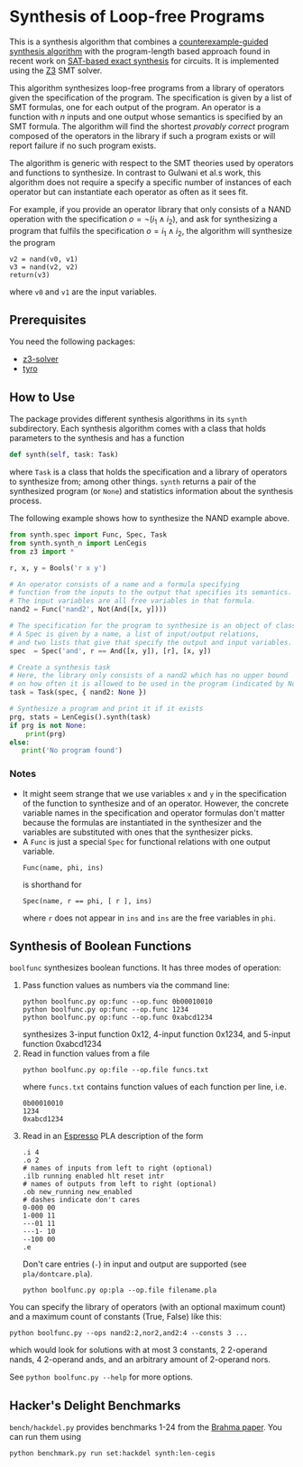 # Synthesis of Loop-free Programs

This is a synthesis algorithm that combines a [counterexample-guided synthesis algorithm](https://susmitjha.github.io/papers/pldi11.pdf) with the program-length based approach found in recent work on [SAT-based exact synthesis](https://infoscience.epfl.ch/record/271569/files/WH-IEEE-SAT-Based.pdf) for circuits.
It is implemented using the [Z3](https://github.com/Z3Prover/z3) SMT solver.

This algorithm synthesizes loop-free programs from a library of operators given the specification of the program.
The specification is given by a list of SMT formulas, one for each output of the program.
An operator is a function with $n$ inputs and one output whose semantics is specified by an SMT formula.
The algorithm will find the shortest *provably correct* program composed of the operators in the library if such a program exists or will report failure if no such program exists.

The algorithm is generic with respect to the SMT theories used by operators and functions to synthesize.
In contrast to Gulwani et al.s work, this algorithm does not require a specify a specific number of instances of each operator but can instantiate each operator as often as it sees fit.

For example, if you provide an operator library that only consists of a NAND operation with the specification $o=\neg (i_1\land i_2)$, and ask for synthesizing a program that fulfils the specification $o=i_1\land i_2$, the algorithm will synthesize the program
```
v2 = nand(v0, v1)
v3 = nand(v2, v2)
return(v3)
```
where `v0` and `v1` are the input variables.

## Prerequisites

You need the following packages:

- [z3-solver](https://pypi.org/project/z3-solver/)
- [tyro](https://pypi.org/project/tyro/)

## How to Use

The package provides different synthesis algorithms in its `synth` subdirectory.
Each synthesis algorithm comes with a class that holds parameters to the synthesis and has a function
```Python
def synth(self, task: Task)
```
where `Task` is a class that holds the specification and a library of operators to synthesize from; among other things.
`synth` returns a pair of the synthesized program (or `None`) and statistics information about the synthesis process.

The following example shows how to synthesize the NAND example above.
```Python
from synth.spec import Func, Spec, Task
from synth.synth_n import LenCegis
from z3 import *

r, x, y = Bools('r x y')

# An operator consists of a name and a formula specifying
# function from the inputs to the output that specifies its semantics.
# The input variables are all free variables in that formula.
nand2 = Func('nand2', Not(And([x, y])))

# The specification for the program to synthesize is an object of class Spec
# A Spec is given by a name, a list of input/output relations,
# and two lists that give that specify the output and input variables.
spec  = Spec('and', r == And([x, y]), [r], [x, y])

# Create a synthesis task
# Here, the library only consists of a nand2 which has no upper bound
# on how often it is allowed to be used in the program (indicated by None).
task = Task(spec, { nand2: None })

# Synthesize a program and print it if it exists
prg, stats = LenCegis().synth(task)
if prg is not None:
    print(prg)
else:
   print('No program found')
```

### Notes

- It might seem strange that we use variables `x` and `y` in the specification
  of the function to synthesize and of an operator. However, the concrete
  variable names in the specification and operator formulas don't matter
  because the formulas are instantiated in the synthesizer and the variables
  are substituted with ones that the synthesizer picks.
- A `Func` is just a special `Spec` for functional relations with one output variable.
  ```
  Func(name, phi, ins)
  ```
  is shorthand for
  ```
  Spec(name, r == phi, [ r ], ins)
  ```
  where `r` does not appear in `ins` and `ins` are the free variables in `phi`.

## Synthesis of Boolean Functions

`boolfunc` synthesizes boolean functions. It has three modes of operation:
1. Pass function values as numbers via the command line:
   ```
   python boolfunc.py op:func --op.func 0b00010010
   python boolfunc.py op:func --op.func 1234
   python boolfunc.py op:func --op.func 0xabcd1234
   ```
   synthesizes 3-input function 0x12, 4-input function 0x1234, and 5-input function 0xabcd1234
2. Read in function values from a file
   ```
   python boolfunc.py op:file --op.file funcs.txt
   ```
   where `funcs.txt` contains function values of each function per line, i.e.
   ```
   0b00010010
   1234
   0xabcd1234
   ```
3. Read in an [Espresso](https://raw.githubusercontent.com/JackHack96/logic-synthesis/espresso/doc/espresso5.pdf) PLA description of the form
   ```
   .i 4
   .o 2
   # names of inputs from left to right (optional)
   .ilb running enabled hlt reset intr
   # names of outputs from left to right (optional)
   .ob new_running new_enabled
   # dashes indicate don't cares
   0-000 00
   1-000 11
   ---01 11
   ---1- 10
   --100 00
   .e
   ```
   Don't care entries (`-`) in input and output are supported (see `pla/dontcare.pla`).
   ```
   python boolfunc.py op:pla --op.file filename.pla
   ```

You can specify the library of operators (with an optional maximum count) and a maximum count of constants (True, False) like this:
```
python boolfunc.py --ops nand2:2,nor2,and2:4 --consts 3 ...
```
which would look for solutions with at most 3 constants, 2 2-operand nands, 4 2-operand ands, and an arbitrary amount of 2-operand nors.

See `python boolfunc.py --help` for more options.

## Hacker's Delight Benchmarks

`bench/hackdel.py` provides benchmarks 1-24 from the [Brahma paper](https://susmitjha.github.io/papers/pldi11.pdf).
You can run them using
```
python benchmark.py run set:hackdel synth:len-cegis
```
